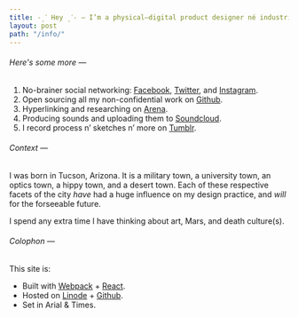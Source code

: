 ```yaml
---
title: ˗ˏˋ Hey ˎˊ˗ — I’m a physical–digital product designer né industrial designer based in New York City.
layout: post
path: "/info/"
---
```

###### Here's some more —
1. No-brainer social networking: [Facebook](https://www.facebook.com/edouerd), [Twitter](https://twitter.com/edouerd), and [Instagram](https://www.instagram.com/edouerd).
2. Open sourcing all my non-confidential work on [Github](https://github.com/edouerd).
3. Hyperlinking and researching on [Arena](https://www.are.na/edouard-u).
4. Producing sounds and uploading them to [Soundcloud](https://soundcloud.com/girlhood).
5. I record process n’ sketches n’ more on [Tumblr](http://blog.edouard.us/).

###### Context —

I was born in Tucson, Arizona.
It is a military town, a university town, an optics town, a hippy town, and a desert town. Each of these respective facets of the city *have* had a huge influence on my design practice, and *will* for the forseeable future.

I spend any extra time I have thinking about art, Mars, and death culture(s).

###### Colophon —

This site is:

- Built with [Webpack](https://webpack.github.io/) + [React](https://facebook.github.io/react/).
- Hosted on [Linode](https://www.linode.com/) + [Github](https://github.com/edouerd).
- Set in Arial & Times.
